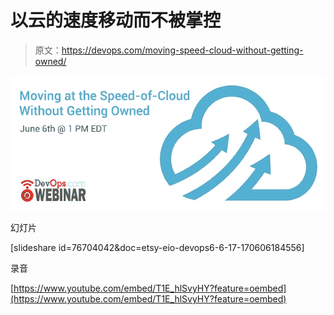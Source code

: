# 以云的速度移动而不被掌控

> 原文：<https://devops.com/moving-speed-cloud-without-getting-owned/>

![](img/d25f1e95c9e9c3b72fbf390106361363.png)

幻灯片

[slideshare id=76704042&doc=etsy-eio-devops6-6-17-170606184556]

录音

[https://www.youtube.com/embed/T1E_hlSvyHY?feature=oembed](https://www.youtube.com/embed/T1E_hlSvyHY?feature=oembed)